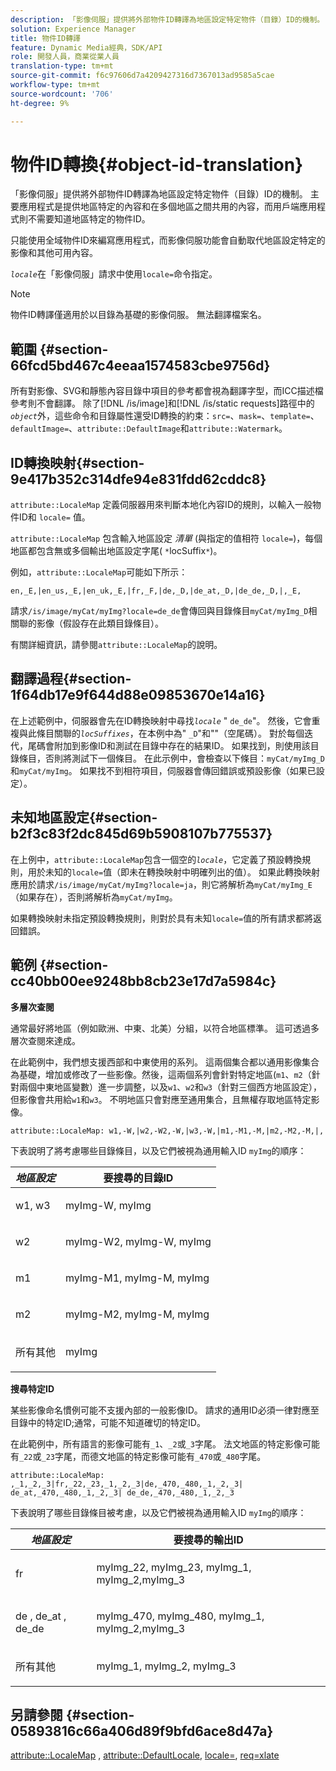 ```yaml
---
description: 「影像伺服」提供將外部物件ID轉譯為地區設定特定物件（目錄）ID的機制。 主要應用程式是提供地區特定的內容和在多個地區之間共用的內容，而用戶端應用程式則不需要知道地區特定的物件ID。
solution: Experience Manager
title: 物件ID轉譯
feature: Dynamic Media經典，SDK/API
role: 開發人員，商業從業人員
translation-type: tm+mt
source-git-commit: f6c97606d7a4209427316d7367013ad9585a5cae
workflow-type: tm+mt
source-wordcount: '706'
ht-degree: 9%

---
```



# 物件ID轉換{#object-id-translation}

「影像伺服」提供將外部物件ID轉譯為地區設定特定物件（目錄）ID的機制。 主要應用程式是提供地區特定的內容和在多個地區之間共用的內容，而用戶端應用程式則不需要知道地區特定的物件ID。

只能使用全域物件ID來編寫應用程式，而影像伺服功能會自動取代地區設定特定的影像和其他可用內容。

*`locale`*&#x200B;在「影像伺服」請求中使用`locale=`命令指定。

>[!NOTE]
>
>物件ID轉譯僅適用於以目錄為基礎的影像伺服。 無法翻譯檔案名。

## 範圍 {#section-66fcd5bd467c4eeaa1574583cbe9756d}

所有對影像、SVG和靜態內容目錄中項目的參考都會視為翻譯字型，而ICC描述檔參考則不會翻譯。 除了[!DNL /is/image]和[!DNL /is/static requests]路徑中的&#x200B;*`object`*&#x200B;外，這些命令和目錄屬性還受ID轉換的約束：`src=`、`mask=`、`template=`、`defaultImage=`、`attribute::DefaultImage`和`attribute::Watermark`。

## ID轉換映射{#section-9e417b352c314dfe94e831fdd62cddc8}

`attribute::LocaleMap` 定義伺服器用來判斷本地化內容ID的規則，以輸入一般物件ID和 `locale=` 值。

`attribute::LocaleMap` 包含輸入地區設定 *清單* (與指定的值相符 `locale=`)，每個地區都包含無或多個輸出地區設定字尾( `*`locSuffix`*`)。

例如，`attribute::LocaleMap`可能如下所示：

`en,_E,|en_us,_E,|en_uk,_E,|fr,_F,|de,_D,|de_at,_D,|de_de,_D,|,_E,`

請求`/is/image/myCat/myImg?locale=de_de`會傳回與目錄條目`myCat/myImg_D`相關聯的影像（假設存在此類目錄條目）。

有關詳細資訊，請參閱`attribute::LocaleMap`的說明。

## 翻譯過程{#section-1f64db17e9f644d88e09853670e14a16}

在上述範例中，伺服器會先在ID轉換映射中尋找&#x200B;*`locale`* &quot; `de_de`&quot;。 然後，它會重複與此條目關聯的&#x200B;*`locSuffixes`*，在本例中為&quot; `_D`&quot;和&quot;&quot;（空尾碼）。 對於每個迭代，尾碼會附加到影像ID和測試在目錄中存在的結果ID。 如果找到，則使用該目錄條目，否則將測試下一個條目。 在此示例中，會檢查以下條目：`myCat/myImg_D`和`myCat/myImg`。 如果找不到相符項目，伺服器會傳回錯誤或預設影像（如果已設定）。

## 未知地區設定{#section-b2f3c83f2dc845d69b5908107b775537}

在上例中，`attribute::LocaleMap`包含一個空的&#x200B;*`locale`*，它定義了預設轉換規則，用於未知的`locale=`值（即未在轉換映射中明確列出的值）。 如果此轉換映射應用於請求`/is/image/myCat/myImg?locale=ja`，則它將解析為`myCat/myImg_E`（如果存在），否則將解析為`myCat/myImg`。

如果轉換映射未指定預設轉換規則，則對於具有未知`locale=`值的所有請求都將返回錯誤。

## 範例 {#section-cc40bb00ee9248bb8cb23e17d7a5984c}

**多層次查閱**

通常最好將地區（例如歐洲、中東、北美）分組，以符合地區標準。 這可透過多層次查閱來達成。

在此範例中，我們想支援西部和中東使用的系列。 這兩個集合都以通用影像集合為基礎，增加或修改了一些影像。然後，這兩個系列會針對特定地區(`m1`、`m2`（針對兩個中東地區變數）進一步調整，以及`w1`、`w2`和`w3`（針對三個西方地區設定），但影像會共用給`w1`和`w3`。 不明地區只會對應至通用集合，且無權存取地區特定影像。

`attribute::LocaleMap: w1,-W,|w2,-W2,-W,|w3,-W,|m1,-M1,-M,|m2,-M2,-M,|,`

下表說明了將考慮哪些目錄條目，以及它們被視為通用輸入ID `myImg`的順序：

<table id="table_97EB13E3DB9B48D3A4184D5ECC8E9F86"> 
 <thead> 
  <tr> 
   <th class="entry"> <b> <i>地區設定</i> </b> </th> 
   <th class="entry"> <b>要搜尋的目錄ID</b> </th> 
  </tr> 
 </thead>
 <tbody> 
  <tr> 
   <td> <p> <span class="codeph"> w1, w3 </span> </p> </td> 
   <td> <p> <span class="codeph"> myImg-W, myImg </span> </p> </td> 
  </tr> 
  <tr> 
   <td> <p> <span class="codeph"> w2 </span> </p> </td> 
   <td> <p> <span class="codeph"> myImg-W2, myImg-W, myImg </span> </p> </td> 
  </tr> 
  <tr> 
   <td> <p> <span class="codeph"> m1 </span> </p> </td> 
   <td> <p> <span class="codeph"> myImg-M1, myImg-M, myImg </span> </p> </td> 
  </tr> 
  <tr> 
   <td> <p> <span class="codeph"> m2 </span> </p> </td> 
   <td> <p> <span class="codeph"> myImg-M2, myImg-M, myImg </span> </p> </td> 
  </tr> 
  <tr> 
   <td> <p>所有其他 </p> </td> 
   <td> <p> <span class="codeph"> myImg  </span> </p> </td> 
  </tr> 
 </tbody> 
</table>

**搜尋特定ID**

某些影像命名慣例可能不支援內部的一般影像ID。 請求的通用ID必須一律對應至目錄中的特定ID;通常，可能不知道確切的特定ID。

在此範例中，所有語言的影像可能有`_1`、`_2`或`_3`字尾。 法文地區的特定影像可能有`_22`或`_23`字尾，而德文地區的特定影像可能有`_470`或`_480`字尾。

`attribute::LocaleMap: ,_1,_2,_3|fr,_22,_23,_1,_2,_3|de,_470,_480,_1,_2,_3| de_at,_470,_480,_1,_2,_3| de_de,_470,_480,_1,_2,_3`

下表說明了哪些目錄條目被考慮，以及它們被視為通用輸入ID `myImg`的順序：

<table id="table_A7EE4AA0F1C24284B83CC4B40622D24F"> 
 <thead> 
  <tr> 
   <th class="entry"> <b> <i>地區設定</i> </b> </th> 
   <th class="entry"> <b>要搜尋的輸出ID</b> </th> 
  </tr> 
 </thead>
 <tbody> 
  <tr> 
   <td> <p> <span class="codeph"> fr </span> </p> </td> 
   <td> <p> <span class="codeph"> myImg_22, myImg_23, myImg_1, myImg_2,myImg_3 </span> </p> </td> 
  </tr> 
  <tr> 
   <td> <p> <span class="codeph"> de  </span>,  <span class="codeph"> de_at </span>,  <span class="codeph"> de_de  </span> </p> </td> 
   <td> <p> <span class="codeph"> myImg_470, myImg_480, myImg_1, myImg_2,myImg_3 </span> </p> </td> 
  </tr> 
  <tr> 
   <td> <p>所有其他 </p> </td> 
   <td> <p> <span class="codeph"> myImg_1, myImg_2, myImg_3 </span> </p> </td> 
  </tr> 
 </tbody> 
</table>

## 另請參閱 {#section-05893816c66a406d89f9bfd6ace8d47a}

[attribute::LocaleMap](../../../../../is-api/image-catalog/image-serving-api-ref/c-image-catalog-reference/c-attributes-reference/r-localemap.md#reference-49bbf598f8ea47c3a563755cef306318) ,  [attribute::DefaultLocale](../../../../../is-api/image-catalog/image-serving-api-ref/c-image-catalog-reference/c-attributes-reference/r-defaultlocale.md#reference-69462ad9923f464f80c2c012342a6b6b),  [locale=](../../../../../is-api/http-ref/image-serving-api-ref/c-http-protocol-reference/c-command-reference/r-locale.md#reference-8a846b2fbc004a12821b956ed3b25cfb),  [req=xlate](../../../../../is-api/http-ref/image-serving-api-ref/c-http-protocol-reference/c-command-reference/r-req/r-req.md#reference-907cdb4a97034db7ad94695f25552e76)

